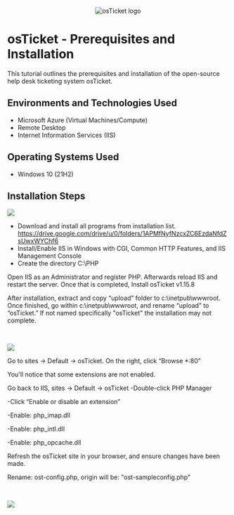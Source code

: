 <p align="center">
<img src="https://i.imgur.com/Clzj7Xs.png" alt="osTicket logo"/>
</p>

<h1>osTicket - Prerequisites and Installation</h1>
This tutorial outlines the prerequisites and installation of the open-source help desk ticketing system osTicket.<br />

<h2>Environments and Technologies Used</h2>

- Microsoft Azure (Virtual Machines/Compute)
- Remote Desktop
- Internet Information Services (IIS)

<h2>Operating Systems Used </h2>

- Windows 10</b> (21H2)

<h2>Installation Steps</h2>

<img src="https://github.com/ashtvanf/OsTickets-Prereqs/assets/138221709/cbc74c53-5d08-4f88-aae2-2c906f9d3e5e"/>

- Download and install all programs from installation list. <https://drive.google.com/drive/u/0/folders/1APMfNyfNzcxZC6EzdaNfdZsUwxWYChf6>
- Install/Enable IIS in Windows with CGI, Common HTTP Features, and IIS Management Console
- Create the directory C:\PHP
  
Open IIS as an Administrator and register PHP. Afterwards reload IIS and restart the server.
Once that is completed, Install osTicket v1.15.8

After installation, extract and copy “upload” folder to c:\inetpub\wwwroot.
Once finished, go within c:\inetpub\wwwroot, and rename “upload” to “osTicket.”
If not named specifically "osTicket" the installation may not complete.
</p>
<br />

<p>
<img src="https://github.com/ashtvanf/OsTickets-Prereqs/assets/138221709/a1defd86-0ca1-4b2a-a357-8a58919ccaa0"
  
</p>
<p>
Go to sites -> Default -> osTicket.
On the right, click “Browse *:80”
  
You'll notice that some extensions are not enabled.

Go back to IIS, sites -> Default -> osTicket
-Double-click PHP Manager

-Click “Enable or disable an extension”

-Enable: php_imap.dll

-Enable: php_intl.dll

-Enable: php_opcache.dll

Refresh the osTicket site in your browser, and ensure changes have been made.

Rename: ost-config.php, origin will be: "ost-sampleconfig.php"

</p>
<br />

<p>
<img src="https://github.com/ashtvanf/OsTickets-Prereqs/assets/138221709/31196919-1548-4670-a75a-5d74257d680b"

</p>
<br />
